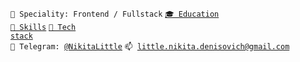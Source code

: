 <code>👷 Speciality: Frontend / Fullstack</code> <code>[🎓 Education](EDUCATION.md)</code><br>
<code>[🧮 Skills](SKILLS.md)</code> <code>[🔧 Tech stack](STACK.md)</code><br>
<code>💬 Telegram: [@NikitaLittle](https://telegram.me/NikitaLittle)</code> <code>📫 [little.nikita.denisovich@gmail.com](mailto:little.nikita.denisovich@gmail.com)</code>


